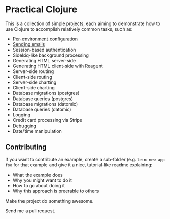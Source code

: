 # Practical Clojure

This is a collection of simple projects, each aiming to demonstrate how to use Clojure to accomplish relatively common tasks, such as:

- [Per-environment configuration](./configuration)
- [Sending emails](./sending-emails)
- Session-based authentication
- Sidekiq-like background processing
- Generating HTML server-side
- Generating HTML client-side with Reagent
- Server-side routing
- Client-side routing
- Server-side charting
- Client-side charting
- Database migrations (postgres)
- Database queries (postgres)
- Database migrations (datomic)
- Database queries (datomic)
- Logging
- Credit card processing via Stripe
- Debugging
- Date/time manipulation


## Contributing

If you want to contribute an example, create a sub-folder (e.g. `lein new app foo` for that example and give it a nice, tutorial-like readme explaining:

- What the example does
- Why you might want to do it
- How to go about doing it
- Why this approach is preerable to others

Make the project do something awesome.

Send me a pull request.
